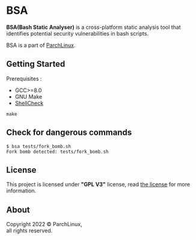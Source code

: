 # BSA
**BSA(Bash Static Analyser)** is a cross-platform static analysis tool that identifies potential security vulnerabilities in bash scripts.

BSA is a part of [ParchLinux](https://parchlinux.ir).

## Getting Started
Prerequisites :
- GCC>=8.0
- GNU Make
- [ShellCheck](github.com/koalaman/shellcheck)

```
make
```

## Check for dangerous commands
```
$ bsa tests/fork_bomb.sh
Fork bomb detected: tests/fork_bomb.sh
```

## License
This project is licensed under **"GPL V3"** license, read [the license](LICENSE) for more information.

## About
Copyright 2022 &copy; ParchLinux, \
all rights reserved.
